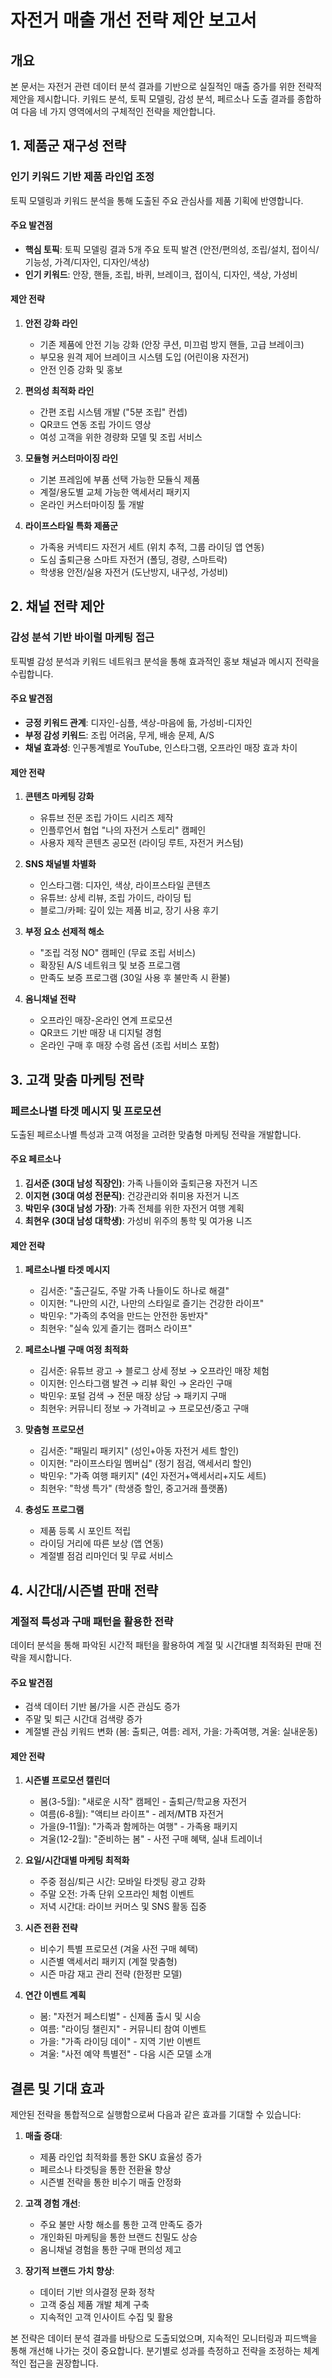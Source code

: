 # 자전거 매출 개선 전략 제안 보고서

## 개요

본 문서는 자전거 관련 데이터 분석 결과를 기반으로 실질적인 매출 증가를 위한 전략적 제안을 제시합니다. 키워드 분석, 토픽 모델링, 감성 분석, 페르소나 도출 결과를 종합하여 다음 네 가지 영역에서의 구체적인 전략을 제안합니다.

## 1. 제품군 재구성 전략

### 인기 키워드 기반 제품 라인업 조정

토픽 모델링과 키워드 분석을 통해 도출된 주요 관심사를 제품 기획에 반영합니다.

#### 주요 발견점
- **핵심 토픽**: 토픽 모델링 결과 5개 주요 토픽 발견 (안전/편의성, 조립/설치, 접이식/기능성, 가격/디자인, 디자인/색상)
- **인기 키워드**: 안장, 핸들, 조립, 바퀴, 브레이크, 접이식, 디자인, 색상, 가성비

#### 제안 전략
1. **안전 강화 라인**
   - 기존 제품에 안전 기능 강화 (안장 쿠션, 미끄럼 방지 핸들, 고급 브레이크)
   - 부모용 원격 제어 브레이크 시스템 도입 (어린이용 자전거)
   - 안전 인증 강화 및 홍보

2. **편의성 최적화 라인**
   - 간편 조립 시스템 개발 ("5분 조립" 컨셉)
   - QR코드 연동 조립 가이드 영상
   - 여성 고객을 위한 경량화 모델 및 조립 서비스

3. **모듈형 커스터마이징 라인**
   - 기본 프레임에 부품 선택 가능한 모듈식 제품
   - 계절/용도별 교체 가능한 액세서리 패키지
   - 온라인 커스터마이징 툴 개발

4. **라이프스타일 특화 제품군**
   - 가족용 커넥티드 자전거 세트 (위치 추적, 그룹 라이딩 앱 연동)
   - 도심 출퇴근용 스마트 자전거 (폴딩, 경량, 스마트락)
   - 학생용 안전/실용 자전거 (도난방지, 내구성, 가성비)

## 2. 채널 전략 제안

### 감성 분석 기반 바이럴 마케팅 접근

토픽별 감성 분석과 키워드 네트워크 분석을 통해 효과적인 홍보 채널과 메시지 전략을 수립합니다.

#### 주요 발견점
- **긍정 키워드 관계**: 디자인-심플, 색상-마음에 듦, 가성비-디자인
- **부정 감성 키워드**: 조립 어려움, 무게, 배송 문제, A/S
- **채널 효과성**: 인구통계별로 YouTube, 인스타그램, 오프라인 매장 효과 차이

#### 제안 전략
1. **콘텐츠 마케팅 강화**
   - 유튜브 전문 조립 가이드 시리즈 제작
   - 인플루언서 협업 "나의 자전거 스토리" 캠페인
   - 사용자 제작 콘텐츠 공모전 (라이딩 루트, 자전거 커스텀)

2. **SNS 채널별 차별화**
   - 인스타그램: 디자인, 색상, 라이프스타일 콘텐츠
   - 유튜브: 상세 리뷰, 조립 가이드, 라이딩 팁
   - 블로그/카페: 깊이 있는 제품 비교, 장기 사용 후기

3. **부정 요소 선제적 해소**
   - "조립 걱정 NO" 캠페인 (무료 조립 서비스)
   - 확장된 A/S 네트워크 및 보증 프로그램
   - 만족도 보증 프로그램 (30일 사용 후 불만족 시 환불)

4. **옴니채널 전략**
   - 오프라인 매장-온라인 연계 프로모션
   - QR코드 기반 매장 내 디지털 경험
   - 온라인 구매 후 매장 수령 옵션 (조립 서비스 포함)

## 3. 고객 맞춤 마케팅 전략

### 페르소나별 타겟 메시지 및 프로모션

도출된 페르소나별 특성과 고객 여정을 고려한 맞춤형 마케팅 전략을 개발합니다.

#### 주요 페르소나
1. **김서준 (30대 남성 직장인)**: 가족 나들이와 출퇴근용 자전거 니즈
2. **이지현 (30대 여성 전문직)**: 건강관리와 취미용 자전거 니즈
3. **박민우 (30대 남성 가장)**: 가족 전체를 위한 자전거 여행 계획
4. **최현우 (30대 남성 대학생)**: 가성비 위주의 통학 및 여가용 니즈

#### 제안 전략
1. **페르소나별 타겟 메시지**
   - 김서준: "출근길도, 주말 가족 나들이도 하나로 해결"
   - 이지현: "나만의 시간, 나만의 스타일로 즐기는 건강한 라이프"
   - 박민우: "가족의 추억을 만드는 안전한 동반자"
   - 최현우: "실속 있게 즐기는 캠퍼스 라이프"

2. **페르소나별 구매 여정 최적화**
   - 김서준: 유튜브 광고 → 블로그 상세 정보 → 오프라인 매장 체험
   - 이지현: 인스타그램 발견 → 리뷰 확인 → 온라인 구매
   - 박민우: 포털 검색 → 전문 매장 상담 → 패키지 구매
   - 최현우: 커뮤니티 정보 → 가격비교 → 프로모션/중고 구매

3. **맞춤형 프로모션**
   - 김서준: "패밀리 패키지" (성인+아동 자전거 세트 할인)
   - 이지현: "라이프스타일 멤버십" (정기 점검, 액세서리 할인)
   - 박민우: "가족 여행 패키지" (4인 자전거+액세서리+지도 세트)
   - 최현우: "학생 특가" (학생증 할인, 중고거래 플랫폼)

4. **충성도 프로그램**
   - 제품 등록 시 포인트 적립
   - 라이딩 거리에 따른 보상 (앱 연동)
   - 계절별 점검 리마인더 및 무료 서비스

## 4. 시간대/시즌별 판매 전략

### 계절적 특성과 구매 패턴을 활용한 전략

데이터 분석을 통해 파악된 시간적 패턴을 활용하여 계절 및 시간대별 최적화된 판매 전략을 제시합니다.

#### 주요 발견점
- 검색 데이터 기반 봄/가을 시즌 관심도 증가
- 주말 및 퇴근 시간대 검색량 증가
- 계절별 관심 키워드 변화 (봄: 출퇴근, 여름: 레저, 가을: 가족여행, 겨울: 실내운동)

#### 제안 전략
1. **시즌별 프로모션 캘린더**
   - 봄(3-5월): "새로운 시작" 캠페인 - 출퇴근/학교용 자전거
   - 여름(6-8월): "액티브 라이프" - 레저/MTB 자전거
   - 가을(9-11월): "가족과 함께하는 여행" - 가족용 패키지
   - 겨울(12-2월): "준비하는 봄" - 사전 구매 혜택, 실내 트레이너

2. **요일/시간대별 마케팅 최적화**
   - 주중 점심/퇴근 시간: 모바일 타겟팅 광고 강화
   - 주말 오전: 가족 단위 오프라인 체험 이벤트
   - 저녁 시간대: 라이브 커머스 및 SNS 활동 집중

3. **시즌 전환 전략**
   - 비수기 특별 프로모션 (겨울 사전 구매 혜택)
   - 시즌별 액세서리 패키지 (계절 맞춤형)
   - 시즌 마감 재고 관리 전략 (한정판 모델)

4. **연간 이벤트 계획**
   - 봄: "자전거 페스티벌" - 신제품 출시 및 시승
   - 여름: "라이딩 챌린지" - 커뮤니티 참여 이벤트
   - 가을: "가족 라이딩 데이" - 지역 기반 이벤트
   - 겨울: "사전 예약 특별전" - 다음 시즌 모델 소개

## 결론 및 기대 효과

제안된 전략을 통합적으로 실행함으로써 다음과 같은 효과를 기대할 수 있습니다:

1. **매출 증대**:
   - 제품 라인업 최적화를 통한 SKU 효율성 증가
   - 페르소나 타겟팅을 통한 전환율 향상
   - 시즌별 전략을 통한 비수기 매출 안정화

2. **고객 경험 개선**:
   - 주요 불만 사항 해소를 통한 고객 만족도 증가
   - 개인화된 마케팅을 통한 브랜드 친밀도 상승
   - 옴니채널 경험을 통한 구매 편의성 제고

3. **장기적 브랜드 가치 향상**:
   - 데이터 기반 의사결정 문화 정착
   - 고객 중심 제품 개발 체계 구축
   - 지속적인 고객 인사이트 수집 및 활용

본 전략은 데이터 분석 결과를 바탕으로 도출되었으며, 지속적인 모니터링과 피드백을 통해 개선해 나가는 것이 중요합니다. 분기별로 성과를 측정하고 전략을 조정하는 체계적인 접근을 권장합니다. 